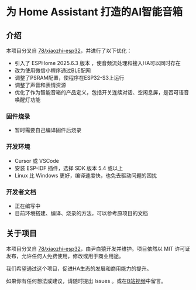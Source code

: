 # 为 Home Assistant 打造的AI智能音箱

## 介绍

本项目分叉自 [78/xiaozhi-esp32](https://github.com/78/xiaozhi-esp32)，并进行了以下优化：

- 引入了 ESPHome 2025.6.3 版本 ，使音频流处理和接入HA可以同时存在
- 改为使用微信小程序通过BLE配网
- 调整了PSRAM配置，使程序在ESP32-S3上运行
- 调整了声音和表情资源
- 优化了作为智能音箱的产品定义，包括开关连续对话、空闲息屏，是否可语音唤醒灯功能

### 固件烧录

- 暂时需要自己编译固件后烧录

### 开发环境

- Cursor 或 VSCode
- 安装 ESP-IDF 插件，选择 SDK 版本 5.4 或以上
- Linux 比 Windows 更好，编译速度快，也免去驱动问题的困扰

### 开发者文档

- 正在编写中
- 目前环境搭建、编译、烧录的方法，可以参考原项目的文档

## 关于项目

本项目分叉自 [78/xiaozhi-esp32](https://github.com/78/xiaozhi-esp32)，由尹白猿开发并维护。项目依然以 MIT 许可证发布，允许任何人免费使用，修改或用于商业用途。

我们希望通过这个项目，促进HA生态的发展和商用能力的提升。

如果你有任何想法或建议，请随时提出 Issues 。或在[B站视频](https://space.bilibili.com/298146460)中留言。
